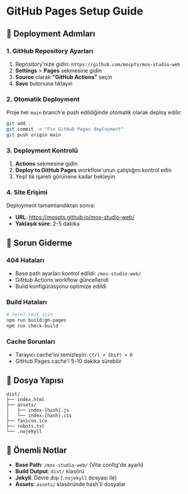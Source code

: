 # GitHub Pages Setup Guide

## 🚀 Deployment Adımları

### 1. GitHub Repository Ayarları

1. Repository'nize gidin: `https://github.com/mospts/mos-studio-web`
2. **Settings** > **Pages** sekmesine gidin
3. **Source** olarak **"GitHub Actions"** seçin
4. **Save** butonuna tıklayın

### 2. Otomatik Deployment

Proje her `main` branch'e push edildiğinde otomatik olarak deploy edilir:

```bash
git add .
git commit -m "Fix GitHub Pages deployment"
git push origin main
```

### 3. Deployment Kontrolü

1. **Actions** sekmesine gidin
2. **Deploy to GitHub Pages** workflow'unun çalıştığını kontrol edin
3. Yeşil tik işareti görünene kadar bekleyin

### 4. Site Erişimi

Deployment tamamlandıktan sonra:
- **URL**: https://mospts.github.io/mos-studio-web/
- **Yaklaşık süre**: 2-5 dakika

## 🔧 Sorun Giderme

### 404 Hataları
- Base path ayarları kontrol edildi: `/mos-studio-web/`
- GitHub Actions workflow güncellendi
- Build konfigürasyonu optimize edildi

### Build Hataları
```bash
# Yerel test için
npm run build:gh-pages
npm run check-build
```

### Cache Sorunları
- Tarayıcı cache'ini temizleyin: `Ctrl + Shift + R`
- GitHub Pages cache'i 5-10 dakika sürebilir

## 📁 Dosya Yapısı
```
dist/
├── index.html
├── assets/
│   ├── index-[hash].js
│   └── index-[hash].css
├── favicon.ico
├── robots.txt
└── .nojekyll
```

## 🎯 Önemli Notlar

- **Base Path**: `/mos-studio-web/` (Vite config'de ayarlı)
- **Build Output**: `dist/` klasörü
- **Jekyll**: Devre dışı (`.nojekyll` dosyası ile)
- **Assets**: `assets/` klasöründe hash'li dosyalar
